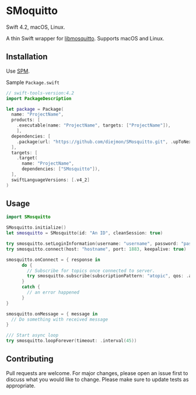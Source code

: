 # SMoquitto

Swift 4.2, macOS, Linux.

A thin Swift wrapper for [libmosquitto](https://github.com/eclipse/mosquitto/tree/master/lib). Supports macOS and Linux.

## Installation

Use [SPM](https://swift.org/package-manager/).

Sample `Package.swift`
```swift
// swift-tools-version:4.2
import PackageDescription

let package = Package(
  name: "ProjectName",
  products: [
    .executable(name: "ProjectName", targets: ["ProjectName"]),
    ],
  dependencies: [
    .package(url: "https://github.com/diejmon/SMosquitto.git", .upToNextMinor(from: "1.4.0")),
  ],
  targets: [
    .target(
      name: "ProjectName",
      dependencies: ["SMosquitto"]),
  ],
  swiftLanguageVersions: [.v4_2]
)
```

## Usage

```swift
import SMosquitto

SMosquitto.initialize()
let smosquitto = SMosquitto(id: "An ID", cleanSession: true)

try smosquitto.setLoginInformation(username: "username", password: "password")
try smosquitto.connect(host: "hostname", port: 1883, keepalive: true)

smosquitto.onConnect = { response in
      do {
        // Subscribe for topics once connected to server. 
        try smosquitto.subscribe(subscriptionPattern: "atopic", qos: .atleastOnce)
      }
      catch {
        // an error happened
      }
}

smosquitto.onMessage = { message in
  // Do something with received message
}

/// Start async loop
try smosquitto.loopForever(timeout: .interval(45))
```

## Contributing
Pull requests are welcome. For major changes, please open an issue first to discuss what you would like to change.
Please make sure to update tests as appropriate.
